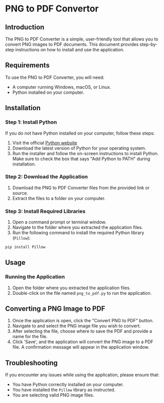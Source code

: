 # PNG to PDF Convertor

## Introduction

The PNG to PDF Converter is a simple, user-friendly tool that allows you to convert PNG images to PDF documents. This document provides step-by-step instructions on how to install and use the application.

## Requirements

To use the PNG to PDF Converter, you will need:

- A computer running Windows, macOS, or Linux.
- Python installed on your computer.

## Installation

### Step 1: Install Python

If you do not have Python installed on your computer, follow these steps:

1. Visit the official [Python website](https://www.python.org/downloads/)
2. Download the latest version of Python for your operating system.
3. Run the installer and follow the on-screen instructions to install Python. Make sure to check the box that says "Add Python to PATH" during installation.

### Step 2: Download the Application

1. Download the PNG to PDF Converter files from the provided link or source.
2. Extract the files to a folder on your computer.

### Step 3: Install Required Libraries

1. Open a command prompt or terminal window.
2. Navigate to the folder where you extracted the application files.
3. Run the following command to install the required Python library (`Pillow`):

```bash
pip install Pillow
```

## Usage

### Running the Application

1. Open the folder where you extracted the application files.
2. Double-click on the file named `png_to_pdf.py` to run the application.

## Converting a PNG Image to PDF

1. Once the application is open, click the "Convert PNG to PDF" button.
2. Navigate to and select the PNG image file you wish to convert.
3. After selecting the file, choose where to save the PDF and provide a name for the file.
4. Click 'Save', and the application will convert the PNG image to a PDF file. A confirmation message will appear in the application window.

## Troubleshooting

If you encounter any issues while using the application, please ensure that:

- You have Python correctly installed on your computer.
- You have installed the `Pillow` library as instructed.
- You are selecting valid PNG image files.
